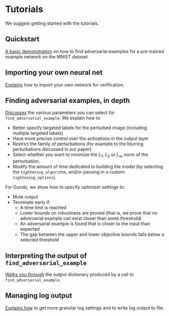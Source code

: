 # Tutorials
We suggest getting started with the tutorials.

## Quickstart
[A basic demonstration](https://nbviewer.jupyter.org/github/vtjeng/MIPVerify.jl/blob/master/examples/00_quickstart.ipynb) on how to find adversarial examples for a pre-trained example network on the MNIST dataset.

## Importing your own neural net
[Explains](https://nbviewer.jupyter.org/github/vtjeng/MIPVerify.jl/blob/master/examples/01_importing_your_own_neural_net.ipynb) how to import your own network for verification.

## Finding adversarial examples, in depth
[Discusses](https://nbviewer.jupyter.org/github/vtjeng/MIPVerify.jl/blob/master/examples/02_finding_adversarial_examples_in_depth.ipynb) the various parameters you can select for `find_adversarial_example`. We explain how to

  + Better specify targeted labels for the perturbed image (including multiple targeted labels)
  + Have more precise control over the activations in the output layer
  + Restrict the family of perturbations (for example to the blurring perturbations discussed in our paper)
  + Select whether you want to minimize the $L_1$, $L_2$ or $L_\infty$ norm of the perturbation.
  + Modify the amount of time dedicated to building the model (by selecting the `tightening_algorithm`, and/or passing in a custom `tightening_options`).

For Gurobi, we show how to specify optimizer settings to:
  + Mute output
  + Terminate early if:
    + A time limit is reached
    + Lower bounds on robustness are proved (that is, we prove that no adversarial example can exist closer than some threshold)
    + An adversarial example is found that is closer to the input than expected
    + The gap between the upper and lower objective bounds falls below a selected threshold

## Interpreting the output of `find_adversarial_example`
[Walks you through](https://nbviewer.jupyter.org/github/vtjeng/MIPVerify.jl/blob/master/examples/03_interpreting_the_output_of_find_adversarial_example.ipynb) the output dictionary produced by a call to `find_adversarial_example`.

## Managing log output
[Explains how](https://nbviewer.jupyter.org/github/vtjeng/MIPVerify.jl/blob/master/examples/04_managing_log_output.ipynb) to get more granular log settings and to write log output to file.